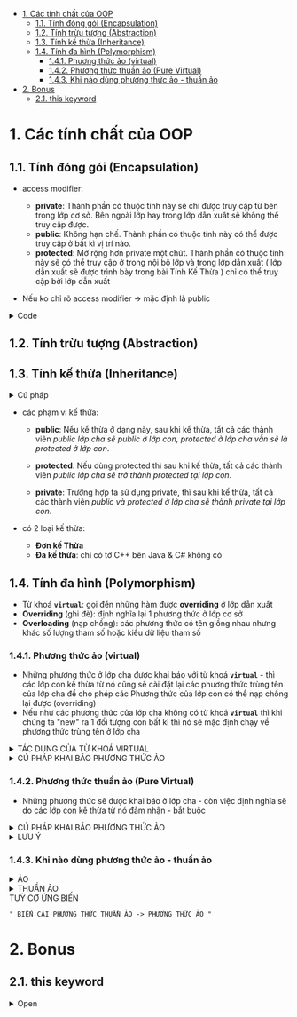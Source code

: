 - [1. Các tính chất của OOP](#1-các-tính-chất-của-oop)
  - [1.1. Tính đóng gói (Encapsulation)](#11-tính-đóng-gói-encapsulation)
  - [1.2. Tính trừu tượng (Abstraction)](#12-tính-trừu-tượng-abstraction)
  - [1.3. Tính kế thừa (Inheritance)](#13-tính-kế-thừa-inheritance)
  - [1.4. Tính đa hình (Polymorphism)](#14-tính-đa-hình-polymorphism)
    - [1.4.1. Phương thức ảo (virtual)](#141-phương-thức-ảo-virtual)
    - [1.4.2. Phương thức thuần ảo (Pure Virtual)](#142-phương-thức-thuần-ảo-pure-virtual)
    - [1.4.3. Khi nào dùng phương thức ảo - thuần ảo](#143-khi-nào-dùng-phương-thức-ảo---thuần-ảo)
- [2. Bonus](#2-bonus)
  - [2.1. this keyword](#21-this-keyword)

# 1. Các tính chất của OOP
## 1.1. Tính đóng gói (Encapsulation)

- access modifier:
    + **private**: Thành phần có thuộc tính này sẽ chỉ được truy cập từ bên trong lớp cơ sở.
Bên ngoài lớp hay trong lớp dẫn xuất sẽ không thể truy cập được.
    + **public**: Không hạn chế. Thành phần có thuộc tính này có thể được truy cập ở bất kì vị trí nào.
    + **protected**: Mở rộng hơn private một chút. Thành phần có thuộc tính này sẽ có thể truy cập ở trong nội bộ lớp 
và trong lớp dẫn xuất ( lớp dẫn xuất sẽ được trình bày trong bài Tính Kế Thừa ) chỉ có thể truy cập bởi lớp dẫn xuất

- Nếu ko chỉ rõ access modifier -> mặc định là public

<details>
<summary> Code </summary>

```cpp

class Workers
{
private:
    string fullName;
    int age;
    string sex;
    string address;
    string phone;

public:
    Workers();
    void input();
    void output();
    ~Workers();
};

```

</details>


## 1.2. Tính trừu tượng (Abstraction)

## 1.3. Tính kế thừa (Inheritance)

<details>
<summary> Cú pháp </summary>

```
class <tên class con> : < access modifier> <tên class cha>
```

```cpp
class child : public parent
```
- ***Nếu không chỉ rõ access modifier thì mặc định là private***

</details>

- các phạm vi kế thừa:
  - **public**: Nếu kế thừa ở dạng này, sau khi kế thừa, tất cả các thành viên *public lớp cha sẽ public ở lớp con, protected ở lớp cha vẫn sẽ là protected ở lớp con*.

  - **protected**: Nếu dùng protected thì sau khi kế thừa, tất cả các thành viên *public lớp cha sẽ trở thành protected tại lớp con*.

  - **private**: Trường hợp ta sử dụng private, thì sau khi kế thừa, tất cả các thành viên *public và protected ở lớp cha sẽ thành private tại lớp con*.

- có 2 loại kế thừa:
  - **Đơn kế Thừa**  
  - **Đa kế thừa**: chỉ có tở C++ bên Java & C# không có 


## 1.4. Tính đa hình (Polymorphism)
- Từ khoá **`virtual`**: gọi đến những hàm được **overriding** ở lớp dẫn xuất
- **Overriding** (ghi đè): định nghĩa lại 1 phương thức ở lớp cơ sở
- **Overloading** (nạp chồng): các phương thức có tên giồng nhau nhưng khác số lượng tham số hoặc kiểu dữ liệu tham số


### 1.4.1. Phương thức ảo (virtual)
- Những phương thức ở lớp cha được khai báo với từ khoá **`virtual`** - thì các lớp con kế
thừa từ nó cũng sẽ cài đặt lại các phương thức trùng tên của lớp cha để cho phép các Phương
thức của lớp con có thể nạp chồng lại được (overriding)
- Nếu như các phương thức của lớp cha không có từ khoá **`virtual`** thì khi chúng ta "new" ra 
1 đối tượng con bất kì thì nó sẽ mặc định chạy về phương thức trùng tên ở lớp cha

<details>
<summary> TÁC DỤNG CỦA TỪ KHOÁ VIRTUAL </summary>

- Nếu như các phương thức của lớp cha có khai báo từ khoá virtual thì khi new ra 1 đối tượng
con nào đó bất kì thì khi đó nó sẽ chạy vào phương thức trùng tên của lớp con đó - nó cho
chúng ta gọi lại phương thức trùng tên của lớp con

</details>

<details>
<summary> CÚ PHÁP KHAI BÁO PHƯƠNG THỨC ẢO </summary>

```
virtual<kiểu dữ liệu><tên phương thức>(các tham số truyền vào nếu có);
```

```cpp
virtual void alert() // phương thức ảo
    {
        cout << "Hello word" << endl;
    }
```

</details>

### 1.4.2. Phương thức thuần ảo (Pure Virtual)
- Những phương thức sẽ được khai báo ở lớp cha - còn việc định nghĩa sẽ do các lớp con kế thừa từ nó đảm nhận - bắt buộc

<details>
<summary> CÚ PHÁP KHAI BÁO PHƯƠNG THỨC ẢO </summary>

```
virtual<kiểu dữ liệu><tên phương thức>(các tham số truyền vào nếu có)=0;
```

```cpp
virtual void calculate() = 0; // phương thức thuần ảo
```

</details>

<details>
<summary> LƯU Ý </summary>

- Nếu ở lớp cha có các khai báo phương thức thuần ảo - thì qui tắc các lớp con nào mà kế thừa lại từ lớp cha - thì các lớp con kế thừa từ lớp cha đó bắt buộc phải đi định nghĩa lại phương thưc thuần ảo của lớp cha đó - nếu lớp con mà không định nghĩa ==> `sẽ bị lỗi`

</details>


### 1.4.3. Khi nào dùng phương thức ảo - thuần ảo

<details>
<summary> ẢO </summary>

- Dùng khi ở lớp cha **có** thông tin gì để xử lí  

</details>

<details>
<summary> THUẦN ẢO </summary>

- Dùng khi ở lớp cha **không có** thông tin để xử lí

</details>
TUỲ CƠ ỨNG BIẾN

`" BIẾN CÁI PHƯƠNG THỨC THUẦN ẢO -> PHƯƠNG THỨC ẢO "`

# 2. Bonus

## 2.1. this keyword
<details>
<summary> Open </summary>

- Dùng this là để chương trình hiểu là ta đang gọi đến member của object chứ không phải là biến thamn số của hàm:
    - Nếu biến đó không tôn tại trong phương thức mà nó lại trùng với tên thuộc tính thì mặc nhiên nó sẽ hiểu đó là thuộc tính.
    - Nếu biến đó có khai báo trong phương thức thì ta sẽ hiểu đó là biến bình thường, không phải là thuộc tính.
    - 
</details>
